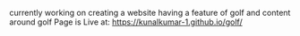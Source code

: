 currently working on creating a website having a feature of golf and content around golf
Page is Live at: https://kunalkumar-1.github.io/golf/
